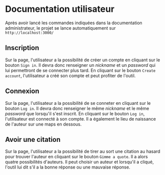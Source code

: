 # Documentation utilisateur

Après avoir lancé les commandes indiquées dans la documentation administrateur, le projet se lance automatiquement sur `http://localhost:3000/`

## Inscription

Sur la page, l'utilisateur a la possibilité de créer un compte en cliquant sur le bouton `Sign in`. Il devra donc renseigner un *nickname* et un *password* qui lui permettront de se connecter plus tard. En cliquant sur le bouton `Create account`, l'utilisateur a créé son compte et peut profiter de l'outil.

## Connexion

Sur la page, l'utilisateur a la possibilité de se conneter en cliquant sur le bouton `Log in`. Il devra donc renseigner le même *nickname* et le même *password* que lorsqu'il s'est inscrit. En cliquant sur le bouton `Log in`, l'utilisateur est connecté à son compte. Il a également le lieu de naissance de l'auteur sur une maps en dessous.

## Avoir une citation

Sur la page, l'utilisateur a la possibilité de tirer au sort une citation au hasard pour trouver l'auteur en cliquant sur le bouton `Gimme a quote`. Il a alors quatre possibilités d'auteurs. Il peut choisir un auteur et lorsqu'il a cliqué, l'outil lui dit s'il a la bonne réponse ou une mauvaise réponse.